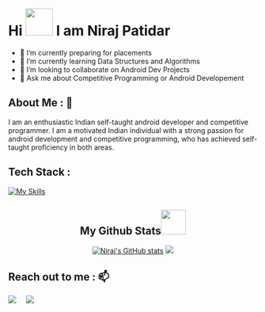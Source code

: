 
# <div align="left"> Hi <img src = "https://user-images.githubusercontent.com/78593368/119226953-4de77600-bb29-11eb-8d16-9479fa967348.gif" width="55px" height="55px"> I am Niraj Patidar</div>

- 🔭 I’m currently preparing for placements
- 🌱 I’m currently learning Data Structures and Algorithms
- 👯 I’m looking to collaborate on Android Dev Projects
- 💬 Ask me about Competitive Programming or Android Developement

## **About Me :** 👦
I am an enthusiastic Indian self-taught android developer and competitive programmer. I am a motivated Indian individual with a strong passion for android development and competitive programming, who has achieved self-taught proficiency in both areas.
## **Tech Stack :**
<!-- -->
[![My Skills](https://skillicons.dev/icons?i=androidstudio,kotlin,figma,c,cpp,firebase,git,ai&theme=dark)](https://skillicons.dev)
<h2 align="center">
  My Github Stats<img src="https://media.giphy.com/media/VgCDAzcKvsR6OM0uWg/giphy.gif" width="50">
</h2>
<div align = "center">
  
[![Niraj's GitHub stats](https://github-readme-stats.vercel.app/api?username=Niraj81&theme=radical)](https://github.com/Niraj81/github-readme-stats)
  <img src = "https://github-readme-streak-stats.herokuapp.com/?user=Niraj81&line_height=40&theme=dark">
</div>

## **Reach out to me :** 📫
  <p>
    <a target="_blank"href="https://www.linkedin.com/in/niraj81/"><img src="https://img.shields.io/badge/linkedin-%230077B5.svg?&style=for-the-badge&logo=linkedin&logoColor=white" /></a>&nbsp;&nbsp;&nbsp;&nbsp;
    <a href="mailto:nirajpatidar81@gmail.com"><img src="https://img.shields.io/badge/gmail-%23D14836.svg?&style=for-the-badge&logo=gmail&logoColor=white" /></a>&nbsp;&nbsp;&nbsp;&nbsp;
</p>